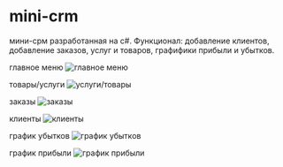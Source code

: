 # mini-crm
мини-срм разработанная на с#. 
Функционал: добавление клиентов, добавление заказов, услуг и товаров, графифики прибыли и убытков. 

главное меню
![главное меню](https://github.com/user-attachments/assets/f68ffc8f-0325-4071-96bd-094ad9917a47)

товары/услуги
![услуги/товары](https://github.com/user-attachments/assets/01ef7814-3afd-4b4c-98bf-83b86c67e5f7)

заказы
![заказы](https://github.com/user-attachments/assets/9af14ce9-f48d-4a89-8974-87939a3ff571)

клиенты
![клиенты](https://github.com/user-attachments/assets/1c63371a-5d01-4325-a5a1-2ac71851f619)

график убытков
![график убытков](https://github.com/user-attachments/assets/aa2acae3-ea02-4866-af08-bbdf16a10a26)

график прибыли
![график прибыли](https://github.com/user-attachments/assets/8f752836-5131-4028-b764-102d43121d42)

